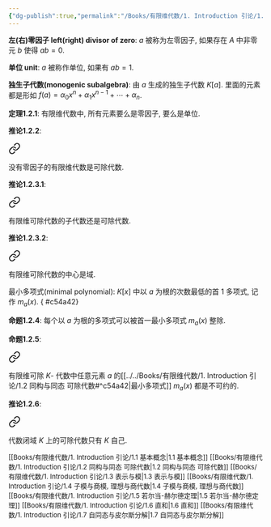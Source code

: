 ```yaml
---
{"dg-publish":true,"permalink":"/Books/有限维代数/1. Introduction 引论/1.2 同构与同态 可除代数/","dgPassFrontmatter":true,"created":"2024-08-11T16:17:27.878+08:00","updated":"2024-09-13T21:20:50.846+08:00"}
---
```


**左(右)零因子 left(right) divisor of zero**:  $a$ 被称为左零因子, 如果存在 $A$ 中非零元 $b$ 使得 $ab=0$.

**单位 unit**:  $a$ 被称作单位, 如果有 $ab=1$.

**独生子代数(monogenic subalgebra)**: 由 $a$ 生成的独生子代数 $K[a]$. 里面的元素都是形如 $f(a)=\alpha_0x^n+\alpha_1x^{n-1}+\cdots+\alpha_n$.

**定理1.2.1**: 有限维代数中, 所有元素要么是零因子, 要么是单位.

**推论1.2.2**: 
<div class="transclusion internal-embed is-loaded"><a class="markdown-embed-link" href="////#168e18" aria-label="Open link"><svg xmlns="http://www.w3.org/2000/svg" width="24" height="24" viewBox="0 0 24 24" fill="none" stroke="currentColor" stroke-width="2" stroke-linecap="round" stroke-linejoin="round" class="svg-icon lucide-link"><path d="M10 13a5 5 0 0 0 7.54.54l3-3a5 5 0 0 0-7.07-7.07l-1.72 1.71"></path><path d="M14 11a5 5 0 0 0-7.54-.54l-3 3a5 5 0 0 0 7.07 7.07l1.71-1.71"></path></svg></a><div class="markdown-embed">



没有零因子的有限维代数是可除代数.  

</div></div>


**推论1.2.3.1**: 
<div class="transclusion internal-embed is-loaded"><a class="markdown-embed-link" href="////#72631a" aria-label="Open link"><svg xmlns="http://www.w3.org/2000/svg" width="24" height="24" viewBox="0 0 24 24" fill="none" stroke="currentColor" stroke-width="2" stroke-linecap="round" stroke-linejoin="round" class="svg-icon lucide-link"><path d="M10 13a5 5 0 0 0 7.54.54l3-3a5 5 0 0 0-7.07-7.07l-1.72 1.71"></path><path d="M14 11a5 5 0 0 0-7.54-.54l-3 3a5 5 0 0 0 7.07 7.07l1.71-1.71"></path></svg></a><div class="markdown-embed">



有限维可除代数的子代数还是可除代数. 

</div></div>


**推论1.2.3.2**: 
<div class="transclusion internal-embed is-loaded"><a class="markdown-embed-link" href="////#1be669" aria-label="Open link"><svg xmlns="http://www.w3.org/2000/svg" width="24" height="24" viewBox="0 0 24 24" fill="none" stroke="currentColor" stroke-width="2" stroke-linecap="round" stroke-linejoin="round" class="svg-icon lucide-link"><path d="M10 13a5 5 0 0 0 7.54.54l3-3a5 5 0 0 0-7.07-7.07l-1.72 1.71"></path><path d="M14 11a5 5 0 0 0-7.54-.54l-3 3a5 5 0 0 0 7.07 7.07l1.71-1.71"></path></svg></a><div class="markdown-embed">



有限维可除代数的中心是域. 

</div></div>


最小多项式(minimal polynomial):  $K[x]$ 中以 $a$ 为根的次数最低的首 1 多项式, 记作 $m_a(x)$.
{ #c54a42}


**命题1.2.4**: 每个以 $a$ 为根的多项式可以被首一最小多项式 $m_a(x)$ 整除. 

**命题1.2.5**: 
<div class="transclusion internal-embed is-loaded"><a class="markdown-embed-link" href="////#837cf9" aria-label="Open link"><svg xmlns="http://www.w3.org/2000/svg" width="24" height="24" viewBox="0 0 24 24" fill="none" stroke="currentColor" stroke-width="2" stroke-linecap="round" stroke-linejoin="round" class="svg-icon lucide-link"><path d="M10 13a5 5 0 0 0 7.54.54l3-3a5 5 0 0 0-7.07-7.07l-1.72 1.71"></path><path d="M14 11a5 5 0 0 0-7.54-.54l-3 3a5 5 0 0 0 7.07 7.07l1.71-1.71"></path></svg></a><div class="markdown-embed">



有限维可除 $K$- 代数中任意元素 $a$ 的[[../../Books/有限维代数/1. Introduction 引论/1.2 同构与同态 可除代数#^c54a42\|最小多项式]] $m_a(x)$ 都是不可约的. 

</div></div>


**推论1.2.6**: 
<div class="transclusion internal-embed is-loaded"><a class="markdown-embed-link" href="////#c7b2a2" aria-label="Open link"><svg xmlns="http://www.w3.org/2000/svg" width="24" height="24" viewBox="0 0 24 24" fill="none" stroke="currentColor" stroke-width="2" stroke-linecap="round" stroke-linejoin="round" class="svg-icon lucide-link"><path d="M10 13a5 5 0 0 0 7.54.54l3-3a5 5 0 0 0-7.07-7.07l-1.72 1.71"></path><path d="M14 11a5 5 0 0 0-7.54-.54l-3 3a5 5 0 0 0 7.07 7.07l1.71-1.71"></path></svg></a><div class="markdown-embed">



代数闭域 $K$ 上的可除代数只有 $K$ 自己. 

</div></div>



<font size="2">[[Books/有限维代数/1. Introduction 引论/1.1 基本概念\|1.1 基本概念]]</font>
<font size="2">[[Books/有限维代数/1. Introduction 引论/1.2 同构与同态 可除代数\|1.2 同构与同态 可除代数]]</font>
<font size="2">[[Books/有限维代数/1. Introduction 引论/1.3 表示与模\|1.3 表示与模]]</font>
<font size="2">[[Books/有限维代数/1. Introduction 引论/1.4 子模与商模, 理想与商代数\|1.4 子模与商模, 理想与商代数]]</font>
<font size="2">[[Books/有限维代数/1. Introduction 引论/1.5 若尔当-赫尔德定理\|1.5 若尔当-赫尔德定理]]</font>
<font size="2">[[Books/有限维代数/1. Introduction 引论/1.6 直和\|1.6 直和]]</font>
<font size="2">[[Books/有限维代数/1. Introduction 引论/1.7 自同态与皮尔斯分解\|1.7 自同态与皮尔斯分解]]</font>
